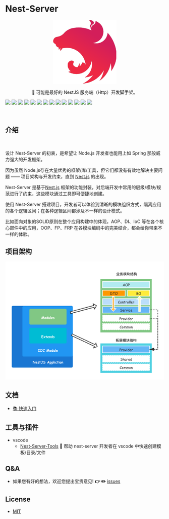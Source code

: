 # Nest-Server

<p align="center">
  <a href="http://nestjs.com/" target="blank"><img src="public/images/icon.png" alt="Nest Logo" /></a>
</p>
  
<p align="center">
  🚀 可能是最好的 NestJS 服务端（Http）开发脚手架。
</p>

[![](https://img.shields.io/badge/npm-typescript-9cf?style=flat-square)](https://www.npmjs.org/package/typescript)
[![](https://img.shields.io/badge/npm-ts--node-9cf?style=flat-square)](https://www.npmjs.org/package/ts-node)
[![](https://img.shields.io/badge/npm-@nestjs/core-blue?style=flat-square)](https://www.npmjs.org/package/@nestjs/core)
[![](https://img.shields.io/badge/npm-@nestjs/common-blue?style=flat-square)](https://www.npmjs.org/package/@nestjs/common)
[![](https://img.shields.io/badge/npm-@nestjs/swagger-blue?style=flat-square)](https://www.npmjs.org/package/@nestjs/swagger)
[![](https://img.shields.io/badge/npm-class--transformer-orange?style=flat-square)](https://www.npmjs.org/package/class-transformer)
[![](https://img.shields.io/badge/npm-class--validator-orange?style=flat-square)](https://www.npmjs.org/package/class-validator)
[![](https://img.shields.io/badge/npm-reflect--metadata-orange?style=flat-square)](https://www.npmjs.org/package/reflect-metadata)
[![](https://img.shields.io/badge/npm-rxjs-orange?style=flat-square)](https://www.npmjs.org/package/rxjs)
[![](https://img.shields.io/badge/npm-sequelize--typescript-green?style=flat-square)](https://www.npmjs.org/package/sequelize-typescript)
[![](https://img.shields.io/badge/npm-lodash-green?style=flat-square)](https://www.npmjs.org/package/lodash)
[![](https://img.shields.io/badge/npm-winston-green?style=flat-square)](https://www.npmjs.org/package/winston)
[![](https://img.shields.io/badge/npm-eslint-ff69b4?style=flat-square)](https://www.npmjs.org/package/eslint)
[![](https://img.shields.io/badge/npm-module--alias-ff69b4?style=flat-square)](https://www.npmjs.org/package/module-alias)

<br>

## 介绍

<br>

设计 Nest-Server 的初衷，是希望让 Node.js 开发者也能用上如 Spring 那般威力强大的开发框架。

因为虽然 Node.js存在大量优秀的框架/库/工具，但它们都没有有效地解决主要问题 —— 项目架构与开发约束，直到 [Nest.js](https://github.com/nestjs/nest) 的出现。

Nest-Server 是基于[Nest.js](https://github.com/nestjs/nest) 框架的功能封装，对后端开发中常用的层级/模块/规范进行了约束，这些模块通过工具即可便捷地创建。

使用 Nest-Server 搭建项目，开发者可以体验到清晰的模块组织方式，隔离应用的各个逻辑区间；在各种逻辑区间都涉及不一样的设计模式。

比如面向对象的SOLID原则在整个应用构建中的体现，AOP、DI、IoC 等在各个核心部件中的应用，OOP、FP、FRP 在各模块编码中的完美结合，都会给你带来不一样的体验。

## 项目架构

![Architecture](public/images/server.png)

## 文档

- [📚 快速入门](public/doc/quick-start.md)

## 工具与插件

- vscode
  - [Nest-Server-Tools](https://github.com/sophons-space/nest-server-tools)  🦁  帮助 nest-server 开发者在 vscode 中快速创建模板/目录/文件

## Q&A

- 如果您有好的想法，欢迎您提出宝贵意见! **👉  ✏️** [issues](https://github.com/sophons-space/nest-server/issues)

## License

- [MIT](./LICENSE)
